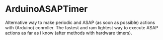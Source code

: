 # ArduinoASAPTimer
Alternative way to make periodic and ASAP (as soon as possible) actions with (Arduino) conroller.
The fastest and ram lightest way to execute ASAP actions as far as i know (after methods with hardware timers). 
